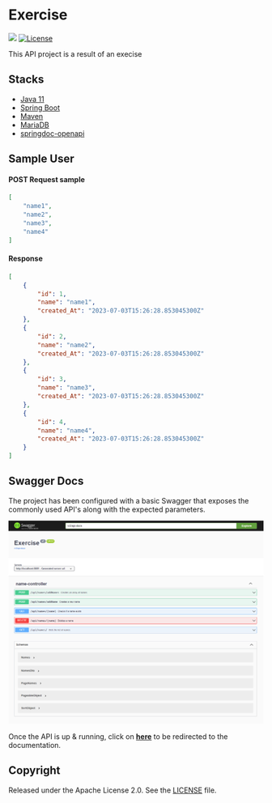 # Exercise

![](https://img.shields.io/badge/build-success-brightgreen.svg)
[![License](http://img.shields.io/:license-apache-blue.svg)](http://www.apache.org/licenses/LICENSE-2.0.html)

This API project is a result of an execise

## Stacks

- [Java 11](http://www.oracle.com/technetwork/java/javase/downloads)
- [Spring Boot](https://spring.io/projects/spring-boot)
- [Maven](https://maven.apache.org)
- [MariaDB](https://mariadb.org)
- [springdoc-openapi](https://springdoc.org)

## Sample User

#### POST Request sample
```json
[
    "name1",
    "name2",
    "name3",
    "name4"
]
```

#### Response
```json
[
    {
        "id": 1,
        "name": "name1",
        "created_At": "2023-07-03T15:26:28.853045300Z"
    },
    {
        "id": 2,
        "name": "name2",
        "created_At": "2023-07-03T15:26:28.853045300Z"
    },
    {
        "id": 3,
        "name": "name3",
        "created_At": "2023-07-03T15:26:28.853045300Z"
    },
    {
        "id": 4,
        "name": "name4",
        "created_At": "2023-07-03T15:26:28.853045300Z"
    }
]
```

## Swagger Docs

The project has been configured with a basic Swagger that exposes the commonly used API's along with the expected parameters.

![ScreenShot](/image/openAPI3.png)

Once the API is up & running, click on **[here](http://localhost:8081/swagger-ui/index.html)** to be redirected to the documentation.

## Copyright

Released under the Apache License 2.0. See the [LICENSE](https://github.com/codecentric/springboot-sample-app/blob/master/LICENSE) file.
